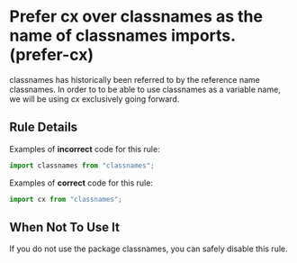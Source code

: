 # Prefer cx over classnames as the name of classnames imports. (prefer-cx)

classnames has historically been referred to by the reference name classnames. In order to to be able to use classnames as a variable name, we will be using cx exclusively going forward.


## Rule Details

Examples of **incorrect** code for this rule:

```js
import classnames from "classnames";
```

Examples of **correct** code for this rule:

```js
import cx from "classnames";
```

## When Not To Use It

If you do not use the package classnames, you can safely disable this rule.
